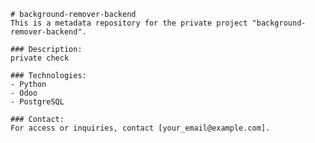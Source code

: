 
    # background-remover-backend
    This is a metadata repository for the private project "background-remover-backend".

    ### Description:
    private check

    ### Technologies:
    - Python
    - Odoo
    - PostgreSQL

    ### Contact:
    For access or inquiries, contact [your_email@example.com].
    